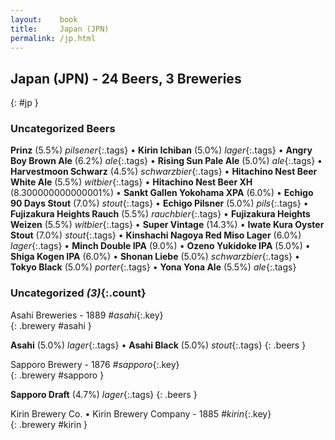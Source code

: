 ```yaml
---
layout:    book
title:     Japan (JPN)
permalink: /jp.html
---
```


## Japan (JPN) - 24 Beers, 3 Breweries
{: #jp }




### Uncategorized Beers

**Prinz** (5.5%) _pilsener_{:.tags}  • 
**Kirin Ichiban** (5.0%) _lager_{:.tags}  • 
**Angry Boy Brown Ale** (6.2%) _ale_{:.tags}  • 
**Rising Sun Pale Ale** (5.0%) _ale_{:.tags}  • 
**Harvestmoon Schwarz** (4.5%) _schwarzbier_{:.tags}  • 
**Hitachino Nest Beer White Ale** (5.5%) _witbier_{:.tags}  • 
**Hitachino Nest Beer XH** (8.300000000000001%)   • 
**Sankt Gallen Yokohama XPA** (6.0%)   • 
**Echigo 90 Days Stout** (7.0%) _stout_{:.tags}  • 
**Echigo Pilsner** (5.0%) _pils_{:.tags}  • 
**Fujizakura Heights Rauch** (5.5%) _rauchbier_{:.tags}  • 
**Fujizakura Heights Weizen** (5.5%) _witbier_{:.tags}  • 
**Super Vintage** (14.3%)   • 
**Iwate Kura Oyster Stout** (7.0%) _stout_{:.tags}  • 
**Kinshachi Nagoya Red Miso Lager** (6.0%) _lager_{:.tags}  • 
**Minch Double IPA** (9.0%)   • 
**Ozeno Yukidoke IPA** (5.0%)   • 
**Shiga Kogen IPA** (6.0%)   • 
**Shonan Liebe** (5.0%) _schwarzbier_{:.tags}  • 
**Tokyo Black** (5.0%) _porter_{:.tags}  • 
**Yona Yona Ale** (5.5%) _ale_{:.tags} 


### Uncategorized _(3)_{:.count}


 Asahi Breweries  - 1889   _#asahi_{:.key} <br>
{: .brewery #asahi }

**Asahi** (5.0%) _lager_{:.tags}  • 
**Asahi Black** (5.0%) _stout_{:.tags} 
{: .beers }

 Sapporo Brewery  - 1876   _#sapporo_{:.key} <br>
{: .brewery #sapporo }

**Sapporo Draft** (4.7%) _lager_{:.tags} 
{: .beers }

 Kirin Brewery Co. • Kirin Brewery Company  - 1885   _#kirin_{:.key} <br>
{: .brewery #kirin }



 
